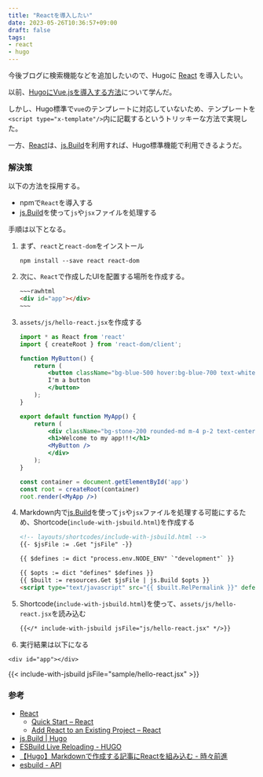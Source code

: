 ```yaml
---
title: "Reactを導入したい"
date: 2023-05-26T10:36:57+09:00
draft: false
tags:
- react
- hugo
---
```


今後ブログに検索機能などを追加したいので、Hugoに [React](https://react.dev/) を導入したい。

<!--more-->

以前、[HugoにVue.jsを導入する方法](/til/2022/08/22-introducing-vue/)について学んだ。

しかし、Hugo標準で`vue`のテンプレートに対応していないため、テンプレートを`<script type="x-template"/>`内に記載するというトリッキーな方法で実現した。

一方、[React](https://react.dev/)は、[js.Build](https://gohugo.io/hugo-pipes/js/)を利用すれば、Hugo標準機能で利用できるようだ。

### 解決策

以下の方法を採用する。

- npmで`React`を導入する
- [js.Build](https://gohugo.io/hugo-pipes/js/)を使って`js`や`jsx`ファイルを処理する

手順は以下となる。

1. まず、`react`と`react-dom`をインストール

    ~~~shell
    npm install --save react react-dom
    ~~~

2. 次に、`React`で作成したUIを配置する場所を作成する。

    ~~~~html
    ~~~rawhtml
    <div id="app"></div>
    ~~~
    ~~~~

3. `assets/js/hello-react.jsx`を作成する

    ~~~jsx
    import * as React from 'react'
    import { createRoot } from 'react-dom/client';

    function MyButton() {
        return (
            <button className="bg-blue-500 hover:bg-blue-700 text-white font-bold py-2 px-4 rounded m-4">
            I'm a button
            </button>
        );
    }

    export default function MyApp() {
        return (
            <div className="bg-stone-200 rounded-md m-4 p-2 text-center font-bold">
            <h1>Welcome to my app!!!</h1>
            <MyButton />
            </div>
        );
    }

    const container = document.getElementById('app')
    const root = createRoot(container)
    root.render(<MyApp />)
    ~~~

4. Markdown内で[js.Build](https://gohugo.io/hugo-pipes/js/)を使って`js`や`jsx`ファイルを処理する可能にするため、Shortcode(`include-with-jsbuild.html`)を作成する

    ~~~html
    <!-- layouts/shortcodes/include-with-jsbuild.html -->
    {{- $jsFile := .Get "jsFile" -}}

    {{ $defines := dict "process.env.NODE_ENV" `"development"` }}

    {{ $opts := dict "defines" $defines }}
    {{ $built := resources.Get $jsFile | js.Build $opts }}
    <script type="text/javascript" src="{{ $built.RelPermalink }}" defer></script>
    ~~~

5. Shortcode(`include-with-jsbuild.html`)を使って、`assets/js/hello-react.jsx`を読み込む

    ~~~markdown
    {{</* include-with-jsbuild jsFile="js/hello-react.jsx" */>}}
    ~~~

6. 実行結果は以下になる

~~~rawhtml
<div id="app"></div>
~~~

{{< include-with-jsbuild jsFile="sample/hello-react.jsx" >}}

### 参考

- [React](https://react.dev/)
  - [Quick Start – React](https://react.dev/learn)
  - [Add React to an Existing Project – React](https://react.dev/learn/add-react-to-an-existing-project)
- [js.Build | Hugo](https://gohugo.io/hugo-pipes/js/)
- [ESBuild Live Reloading - HUGO](https://discourse.gohugo.io/t/esbuild-live-reloading/30152/7)
- [【Hugo】Markdownで作成する記事にReactを組み込む - 時々前進](https://right-tech.net/tips/hugo-x-react/)
- [esbuild - API](https://esbuild.github.io/api/#platform)
